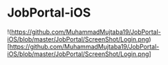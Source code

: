 # JobPortal-iOS

!(https://github.com/MuhammadMujtaba19/JobPortal-iOS/blob/master/JobPortal/ScreenShot/Login.png)[https://github.com/MuhammadMujtaba19/JobPortal-iOS/blob/master/JobPortal/ScreenShot/Login.png]
